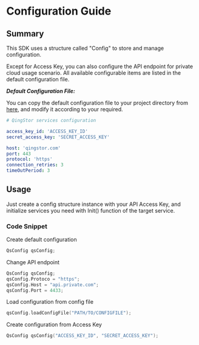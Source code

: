 # Configuration Guide

## Summary

This SDK uses a structure called "Config" to store and manage configuration.

Except for Access Key, you can also configure the API endpoint for private cloud usage scenario. All available configurable items are listed in the default configuration file.

___Default Configuration File:___

You can copy the default configuration file to your project directory from [here](https://github.com/yunify/qingstor-sdk-net/blob/master/src/Config), and modify it according to your required.

``` yaml
# QingStor services configuration

access_key_id: 'ACCESS_KEY_ID'
secret_access_key: 'SECRET_ACCESS_KEY'

host: 'qingstor.com'
port: 443
protocol: 'https'
connection_retries: 3
timeOutPeriod: 3
```

## Usage

Just create a config structure instance with your API Access Key, and initialize services you need with Init() function of the target service.

### Code Snippet

Create default configuration

``` c
QsConfig qsConfig;
``` 

Change API endpoint

``` c
QsConfig qsConfig;
qsConfig.Protoco = "https";
qsConfig.Host = "api.private.com";
qsConfig.Port = 4433;
```

Load configuration from config file
 
``` c
qsConfig.loadConfigFile("PATH/TO/CONFIGFILE");
```

Create configuration from Access Key

``` c
QsConfig qsConfig("ACCESS_KEY_ID", "SECRET_ACCESS_KEY");
```

